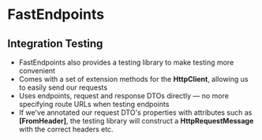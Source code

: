 <h1>FastEndpoints</h1>
<h2>Integration Testing</h2>

<ul class="content">
  <li>FastEndpoints also provides a testing library to make testing more convenient</li>
  <v-clicks>
    <li>Comes with a set of extension methods for the <strong>HttpClient</strong>, allowing us to easily send our requests</li>
    <li>Uses endpoints, request and response DTOs directly &mdash; no more specifying route URLs when testing endpoints</li>
    <li>If we've annotated our request DTO's properties with attributes such as <strong>[FromHeader]</strong>, the testing library will construct a <strong>HttpRequestMessage</strong> with the correct headers etc.</li>
  </v-clicks>
</ul>

<!--
The last thing that I'll touch on is the testing library that FastEndpoints provides.

While we certainly don't _need_ to use this library, it does cut down on the tedious nature of constructing requests.

And with tests often being missed altogether, making it as easy as possible to write them can only be a good thing.

[click] The biggest benefit I've found with this personally, is a focus on "route-less testing".

[click] This allows us to use one of many extension methods provided for the `HttpClient` that accept endpoints, and DTOs as arguments or type parameters, meaning we don't have to specify the route URL at all when writing the tests.

[click] It uses any annotations on our request DTO to construct a `HttpRequestMessage` with the data in the right place &mdash; such as a property with the `FromHeader` attribute being set as a header in the request.

Touching lightly on unit testing, the library also provides us with a factory to create instances of our endpoints if we want to test the handler functionality directly, passing in any mocked dependencies.
-->
